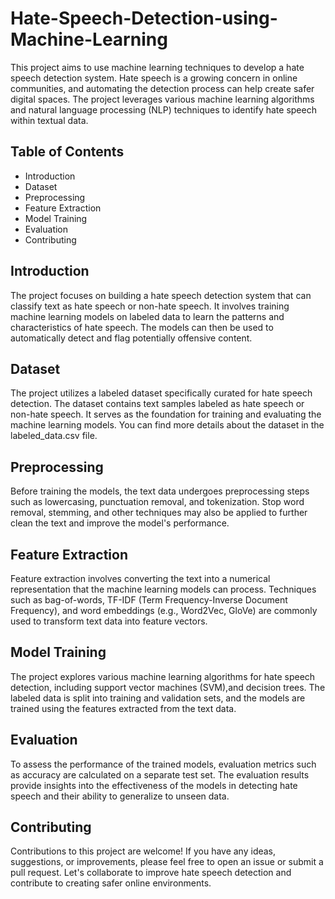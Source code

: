 # Hate-Speech-Detection-using-Machine-Learning

This project aims to use machine learning techniques to develop a hate speech detection system. Hate speech is a growing concern in online communities, and automating the detection process can help create safer digital spaces. The project leverages various machine learning algorithms and natural language processing (NLP) techniques to identify hate speech within textual data.

## Table of Contents
+ Introduction
+ Dataset
+ Preprocessing
+ Feature Extraction
+ Model Training
+ Evaluation
+ Contributing

## Introduction
The project focuses on building a hate speech detection system that can classify text as hate speech or non-hate speech. It involves training machine learning models on labeled data to learn the patterns and characteristics of hate speech. The models can then be used to automatically detect and flag potentially offensive content.

## Dataset
The project utilizes a labeled dataset specifically curated for hate speech detection. The dataset contains text samples labeled as hate speech or non-hate speech. It serves as the foundation for training and evaluating the machine learning models. You can find more details about the dataset in the labeled_data.csv file.

## Preprocessing
Before training the models, the text data undergoes preprocessing steps such as lowercasing, punctuation removal, and tokenization. Stop word removal, stemming, and other techniques may also be applied to further clean the text and improve the model's performance.

## Feature Extraction
Feature extraction involves converting the text into a numerical representation that the machine learning models can process. Techniques such as bag-of-words, TF-IDF (Term Frequency-Inverse Document Frequency), and word embeddings (e.g., Word2Vec, GloVe) are commonly used to transform text data into feature vectors.

## Model Training
The project explores various machine learning algorithms for hate speech detection, including support vector machines (SVM),and decision trees. The labeled data is split into training and validation sets, and the models are trained using the features extracted from the text data.

## Evaluation
To assess the performance of the trained models, evaluation metrics such as accuracy are calculated on a separate test set. The evaluation results provide insights into the effectiveness of the models in detecting hate speech and their ability to generalize to unseen data.

## Contributing
Contributions to this project are welcome! If you have any ideas, suggestions, or improvements, please feel free to open an issue or submit a pull request. Let's collaborate to improve hate speech detection and contribute to creating safer online environments.
